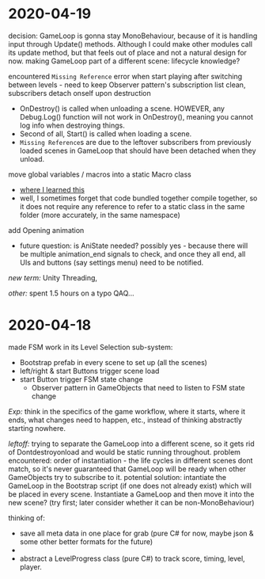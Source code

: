# 2020-04-19
decision: GameLoop is gonna stay MonoBehaviour, because of it is handling input through Update() methods. Although I could make other modules call its update method, but that feels out of place and not a natural design for now.
making GameLoop part of a different scene: lifecycle knowledge?

encountered `Missing Reference` error when start playing after switching between levels - need to keep Observer pattern's subscription list clean, subscribers detach onself upon destruction
- OnDestroy() is called when unloading a scene. HOWEVER, any Debug.Log() function will not work in OnDestroy(), meaning you cannot log info when destroying things.
- Second of all, Start() is called when loading a scene.
- `Missing Reference`s are due to the leftover subscribers from previously loaded scenes in GameLoop that should have been detached when they unload.

move global variables / macros into a static Macro class
- [where I learned this](https://stackoverflow.com/questions/14368129/how-to-use-global-variables-in-c)
- well, I sometimes forget that code bundled together compile together, so it does not require any reference to refer to a static class in the same folder (more accurately, in the same namespace)

add Opening animation
- future question: is AniState needed? possibly yes - because there will be multiple animation_end signals to check, and once they all end, all UIs and buttons (say settings menu) need to be notified.

*new term:*
	Unity Threading,

*other:*
	spent 1.5 hours on a typo QAQ...

# 2020-04-18
made FSM work in its Level Selection sub-system:
- Bootstrap prefab in every scene to set up (all the scenes)
- left/right & start Buttons trigger scene load
- start Button trigger FSM state change
	- Observer pattern in GameObjects that need to listen to FSM state change

*Exp:*
think in the specifics of the game workflow, where it starts, where it ends, what changes need to happen, etc., instead of thinking abstractly starting nowhere.

*leftoff:*
trying to separate the GameLoop into a different scene, so it gets rid of Dontdestroyonload and would be static running throughout. 
problem encountered: order of instantiation - the life cycles in different scenes dont match, so it's never guaranteed that GameLoop will be ready when other GameObjects try to subscribe to it.
potential solution: intantiate the GameLoop in the Bootstrap script (if one does not already exist) which will be placed in every scene. Instantiate a GameLoop and then move it into the new scene? (try first; later consider whether it can be non-MonoBehaviour)


thinking of:
- save all meta data in one place for grab (pure C# for now, maybe json & some other better formats for the future)
- 
- abstract a LevelProgress class (pure C#) to track score, timing, level, player.

